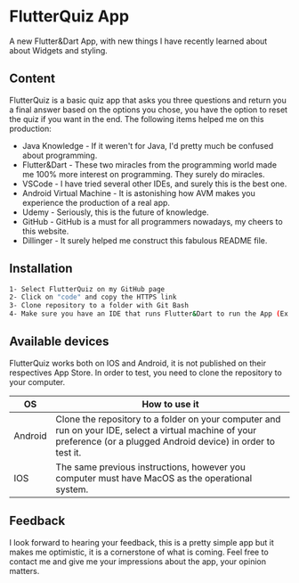 # FlutterQuiz App

A new Flutter&Dart App, with new things I have recently learned about 
about Widgets and styling.


## Content

FlutterQuiz is a basic quiz app that asks you three questions and return you a final answer based on the options you chose, you have the option to reset the quiz if you want in the end. The following items helped me on this production:

- Java Knowledge - If it weren't for Java, I'd pretty much be confused about programming.
- Flutter&Dart - These two miracles from the programming world made me 100% more interest on programming. They surely do miracles.
- VSCode - I have tried several other IDEs, and surely this is the best one.
- Android Virtual Machine - It is astonishing how AVM makes you experience the production of a real app.
- Udemy - Seriously, this is the future of knowledge.
- GitHub - GitHub is a must for all programmers nowadays, my cheers to this website.
- Dillinger - It surely helped me construct this fabulous README file.

## Installation

```sh
1- Select FlutterQuiz on my GitHub page
2- Click on "code" and copy the HTTPS link
3- Clone repository to a folder with Git Bash
4- Make sure you have an IDE that runs Flutter&Dart to run the App (Ex.: VSCode)
```


## Available devices

FlutterQuiz works both on IOS and Android, it is not published on their respectives App Store.
In order to test, you need to clone the repository to your computer.

| OS | How to use it |
| ------ | ------ |
| Android | Clone the repository to a folder on your computer and run on your IDE, select a virtual machine of your preference (or a plugged Android device) in order to test it. |
| IOS | The same previous instructions, however you computer must have MacOS as the operational system.  |


## Feedback
I look forward to hearing your feedback, this is a pretty simple app but it makes me optimistic, it is a cornerstone of what is coming.
Feel free to contact me and give me your impressions about the app, your opinion matters.



